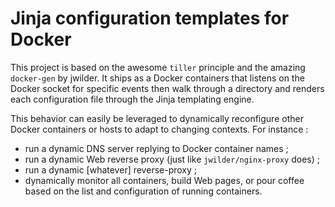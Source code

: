 Jinja configuration templates for Docker
========================================

This project is based on the awesome ``tiller`` principle and the amazing
``docker-gen`` by jwilder. It ships as a Docker containers that listens
on the Docker socket for specific events then walk through a directory
and renders each configuration file through the Jinja templating engine.

This behavior can easily be leveraged to dynamically reconfigure other
Docker containers or hosts to adapt to changing contexts. For instance :

 - run a dynamic DNS server replying to Docker container names ;
 - run a dynamic Web reverse proxy (just like ``jwilder/nginx-proxy`` does) ;
 - run a dynamic [whatever] reverse-proxy ;
 - dynamically monitor all containers, build Web pages, or pour coffee based
   on the list and configuration of running containers.
